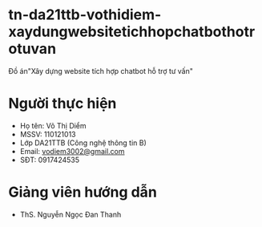 # tn-da21ttb-vothidiem-xaydungwebsitetichhopchatbothotrotuvan
Đồ án"Xây dựng website tích hợp chatbot hỗ trợ tư vấn"
# Người thực hiện 
- Họ tên: Võ Thị Diểm
- MSSV: 110121013
- Lớp DA21TTB (Công nghệ thông tin B)
- Email: vodiem3002@gmail.com
- SĐT: 0917424535
# Giảng viên hướng dẫn
- ThS. Nguyễn Ngọc Đan Thanh

